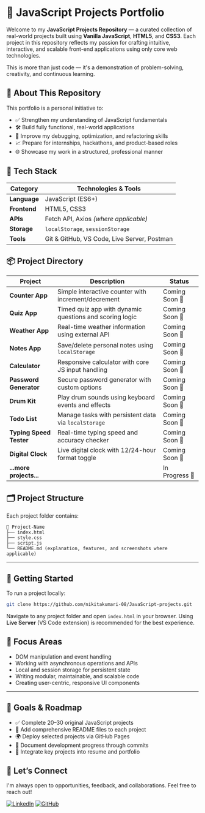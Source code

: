
# 🚀 JavaScript Projects Portfolio

Welcome to my **JavaScript Projects Repository** — a curated collection of real-world projects built using **Vanilla JavaScript**, **HTML5**, and **CSS3**. Each project in this repository reflects my passion for crafting intuitive, interactive, and scalable front-end applications using only core web technologies.

This is more than just code — it's a demonstration of problem-solving, creativity, and continuous learning.


## 🌟 About This Repository

This portfolio is a personal initiative to:

* ✅ Strengthen my understanding of JavaScript fundamentals
* 🛠️ Build fully functional, real-world applications
* 🧠 Improve my debugging, optimization, and refactoring skills
* 📈 Prepare for internships, hackathons, and product-based roles
* 🌐 Showcase my work in a structured, professional manner

## 🔧 Tech Stack

| Category     | Technologies & Tools                        |
| ------------ | ------------------------------------------- |
| **Language** | JavaScript (ES6+)                           |
| **Frontend** | HTML5, CSS3                                 |
| **APIs**     | Fetch API, Axios *(where applicable)*       |
| **Storage**  | `localStorage`, `sessionStorage`            |
| **Tools**    | Git & GitHub, VS Code, Live Server, Postman |


## 📦 Project Directory

| Project                 | Description                                             | Status         |
| ----------------------- | ------------------------------------------------------- | -------------- |
| **Counter App**         | Simple interactive counter with increment/decrement     | Coming Soon 🔧 |
| **Quiz App**            | Timed quiz app with dynamic questions and scoring logic | Coming Soon 🔧 |
| **Weather App**         | Real-time weather information using external API        | Coming Soon 🔧 |
| **Notes App**           | Save/delete personal notes using `localStorage`         | Coming Soon 🔧 |
| **Calculator**          | Responsive calculator with core JS input handling       | Coming Soon 🔧 |
| **Password Generator**  | Secure password generator with custom options           | Coming Soon 🔧 |
| **Drum Kit**            | Play drum sounds using keyboard events and effects      | Coming Soon 🔧 |
| **Todo List**           | Manage tasks with persistent data via `localStorage`    | Coming Soon 🔧 |
| **Typing Speed Tester** | Real-time typing speed and accuracy checker             | Coming Soon 🔧 |
| **Digital Clock**       | Live digital clock with 12/24-hour format toggle        | Coming Soon 🔧 |
| **...more projects...** |                                                         | In Progress 🔄 |


## 🗂️ Project Structure

Each project folder contains:

```
📁 Project-Name
├── index.html
├── style.css
├── script.js
└── README.md (explanation, features, and screenshots where applicable)
```

---

## 🚀 Getting Started

To run a project locally:

```bash
git clone https://github.com/nikitakumari-08/JavaScript-projects.git
```

Navigate to any project folder and open `index.html` in your browser.
Using **Live Server** (VS Code extension) is recommended for the best experience.

## 🎯 Focus Areas

* DOM manipulation and event handling
* Working with asynchronous operations and APIs
* Local and session storage for persistent state
* Writing modular, maintainable, and scalable code
* Creating user-centric, responsive UI components

---

## 📌 Goals & Roadmap

* ✅ Complete 20–30 original JavaScript projects
* 📝 Add comprehensive README files to each project
* 🌍 Deploy selected projects via GitHub Pages
* 📢 Document development progress through commits
* 🧳 Integrate key projects into resume and portfolio

## 🤝 Let’s Connect

I'm always open to opportunities, feedback, and collaborations. Feel free to reach out!

[![LinkedIn](https://img.shields.io/badge/LinkedIn-Nikita%20Kumari-blue?style=for-the-badge\&logo=linkedin)](https://www.linkedin.com/in/nikita-kumari-828bb9368?utm_source=share&utm_campaign=share_via&utm_content=profile&utm_medium=android_app)
[![GitHub](https://img.shields.io/badge/GitHub-nikitakumari--08-black?style=for-the-badge\&logo=github)](https://github.com/nikitakumari-08)
